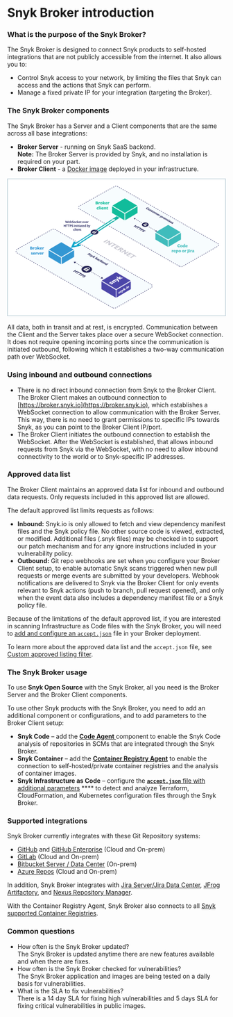 # Snyk Broker introduction

### What is the purpose of the Snyk Broker?

The Snyk Broker is designed to connect Snyk products to self-hosted integrations that are not publicly accessible from the internet. It also allows you to:

* Control Snyk access to your network, by limiting the files that Snyk can access and the actions that Snyk can perform.
* Manage a fixed private IP for your integration (targeting the Broker).

### The Snyk Broker components

The Snyk Broker has a Server and a Client components that are the same across all base integrations:

* **Broker Server** - running on Snyk SaaS backend.\
  **Note:** The Broker Server is provided by Snyk, and no installation is required on your part.
* **Broker Client** - a [Docker image](https://hub.docker.com/r/snyk/broker/) deployed in your infrastructure.

![](<../../.gitbook/assets/Snyk Broker diagram.png>)

All data, both in transit and at rest, is encrypted. Communication between the Client and the Server takes place over a secure WebSocket connection. It does not require opening incoming ports since the communication is initiated outbound, following which it establishes a two-way communication path over WebSocket.

### Using inbound and outbound connections

* There is no direct inbound connection from Snyk to the Broker Client. The Broker Client makes an outbound connection to [https://broker.snyk.io](https://broker.snyk.io), which establishes a WebSocket connection to allow communication with the Broker Server. This way, there is no need to grant permissions to specific IPs towards Snyk, as you can point to the Broker Client IP/port.
* The Broker Client initiates the outbound connection to establish the WebSocket. After the WebSocket is established, that allows inbound requests from Snyk via the WebSocket, with no need to allow inbound connectivity to the world or to Snyk-specific IP addresses.

### **Approved data list**

The Broker Client maintains an approved data list for inbound and outbound data requests. Only requests included in this approved list are allowed.

The default approved list limits requests as follows:

* **Inbound:** Snyk.io is only allowed to fetch and view dependency manifest files and the Snyk policy file. No other source code is viewed, extracted, or modified. Additional files (.snyk files) may be checked in to support our patch mechanism and for any ignore instructions included in your vulnerability policy.
* **Outbound:** Git repo webhooks are set when you configure your Broker Client setup, to enable automatic Snyk scans triggered when new pull requests or merge events are submitted by your developers. Webhook notifications are delivered to Snyk via the Broker Client for only events relevant to Snyk actions (push to branch, pull request opened), and only when the event data also includes a dependency manifest file or a Snyk policy file.

Because of the limitations of the default approved list, if you are interested in scanning Infrastructure as Code files with the Snyk Broker, you will need to [add and configure an `accept.json`](snyk-broker-infrastructure-as-code-detection/) file in your Broker deployment.

To learn more about the approved data list and the `accept.json` file, see [Custom approved listing filter](set-up-snyk-broker/how-to-install-and-configure-your-snyk-broker-client.md).

### **The Snyk Broker usage**

To use **Snyk Open Source** with the Snyk Broker, all you need is the Broker Server and the Broker Client components.&#x20;

To use other Snyk products with the Snyk Broker, you need to add an additional component or configurations, and to add parameters to the Broker Client setup:

* **Snyk Code** – add the [**Code Agent** ](../../products/snyk-open-source/use-snyk-open-source-from-the-cli/snyk-broker-code-agent.md)component to enable the Snyk Code analysis of repositories in SCMs that are integrated through the Snyk Broker.
* **Snyk Container** – add the [**Container Registry Agent**](snyk-broker-container-registry-agent/) to enable the connection to self-hosted/private container registries and the analysis of container images.
* **Snyk Infrastructure as Code** – configure the [**`accept.json`** file with additional parameters](snyk-broker-infrastructure-as-code-detection/) **** to detect and analyze Terraform, CloudFormation, and Kubernetes configuration files through the Snyk Broker.

### **Supported integrations**

Snyk Broker currently integrates with these Git Repository systems:

* [GitHub](https://docs.snyk.io/integrations/git-repository-scm-integrations/github-integration) and [GitHub Enterprise](https://docs.snyk.io/integrations/git-repository-scm-integrations/github-enterprise-integration) (Cloud and On-prem)
* [GitLab](https://docs.snyk.io/integrations/git-repository-scm-integrations/gitlab-integration) (Cloud and On-prem)
* [Bitbucket Server / Data Center](../../integrations/git-repository-scm-integrations/bitbucket-data-center-server-integration.md) (On-prem)
* [Azure Repos](https://docs.snyk.io/integrations/git-repository-scm-integrations/azure-repos-integration) (Cloud and On-prem)

In addition, Snyk Broker integrates with [Jira Server/Jira Data Center](../../integrations/notifications-ticketing-system-integrations/jira.md), [JFrog Artifactory](../../integrations/private-registry-integrations/artifactory-registry-setup.md), and [Nexus Repository Manager](../../integrations/private-registry-integrations/nexus-repo-manager-setup.md).

With the Container Registry Agent, Snyk Broker also connects to all [Snyk supported Container Registries](snyk-broker-container-registry-agent/).

### Common questions

* How often is the Snyk Broker updated?\
  The Snyk Broker is updated anytime there are new features available and when there are fixes.
* How often is the Snyk Broker checked for vulnerabilities?\
  The Snyk Broker application and images are being tested on a daily basis for vulnerabilities.
* What is the SLA to fix vulnerabilities?\
  There is a 14 day SLA for fixing high vulnerabilities and 5 days SLA for fixing critical vulnerabilities in public images.
